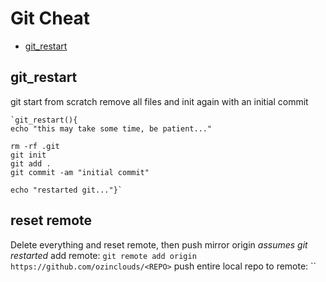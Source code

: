 # Git Cheat
* [git_restart](#git_restart)

## git_restart
git start from scratch
remove all files and init again with an initial commit

	`git_restart(){
	echo "this may take some time, be patient..."

	rm -rf .git
	git init
	git add .
	git commit -am "initial commit"

	echo "restarted git..."}`

## reset remote
Delete everything and reset remote, then push mirror origin
*assumes git restarted*
add remote:
`git remote add origin https://github.com/ozinclouds/<REPO>`
push entire local repo to remote:
``
<!--stackedit_data:
eyJoaXN0b3J5IjpbLTI4OTQ5MTk4NSw3Nzk3MjIxNDEsNzEwNj
k0MzhdfQ==
-->